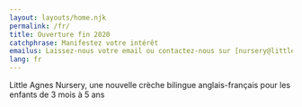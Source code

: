 ```yaml
---
layout: layouts/home.njk
permalink: /fr/
title: Ouverture fin 2020
catchphrase: Manifestez votre intérêt
emailus: Laissez-nous votre email ou contactez-nous sur [nursery@littleagnes.co.uk](mailto:nursery@littleagnes.co.uk)
lang: fr
---
```

Little Agnes Nursery, une nouvelle crèche bilingue anglais-français pour les enfants de 3 mois à 5 ans